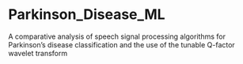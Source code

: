# Parkinson_Disease_ML
A comparative analysis of speech signal processing algorithms for Parkinson’s disease classification and the use of the tunable Q-factor wavelet transform
